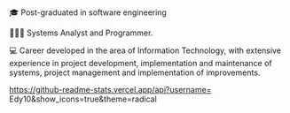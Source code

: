 🎓 Post-graduated in software engineering

🧑🏽‍💻 Systems Analyst and Programmer. 

💻 Career developed in the area of Information Technology, with extensive experience in project development, implementation and maintenance of systems, project management and implementation of improvements. 

https://github-readme-stats.vercel.app/api?username= Edy10&show_icons=true&theme=radical



